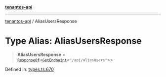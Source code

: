 [**tenantos-api**](../README.md)

***

[tenantos-api](../globals.md) / AliasUsersResponse

# Type Alias: AliasUsersResponse

> **AliasUsersResponse** = [`ResponseOf`](ResponseOf.md)\<[`GetEndpoint`](GetEndpoint.md)\<`"/api/aliasUsers"`\>\>

Defined in: [types.ts:670](https://github.com/shadmanZero/tenantos-api/blob/5456fdea44f46a63455944d4982f5327cbeb3156/src/types.ts#L670)

